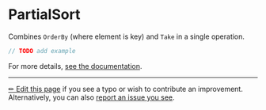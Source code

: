 # PartialSort

Combines `OrderBy` (where element is key) and `Take` in a single operation.

```c# --destination-file ../code/Program.cs --region statements --project ../code/TryMoreLinq.csproj
// TODO add example
```

For more details, [see the documentation][doc].

---

[&#x270F; Edit this page][edit] if you see a typo or wish to contribute an
improvement. Alternatively, you can also [report an issue you see][issue].


[edit]: https://github.com/morelinq/try/edit/master/m/partial-sort.md
[issue]: https://github.com/morelinq/try/issues/new?title=PartialSort
[doc]: https://morelinq.github.io/3.1/ref/api/html/Overload_MoreLinq_MoreEnumerable_PartialSort.htm
